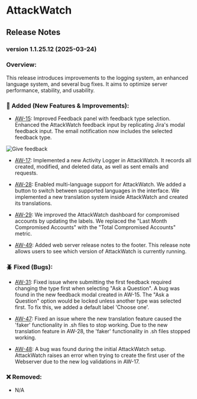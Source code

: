 # AttackWatch

## Release Notes

### version 1.1.25.12 (2025-03-24)

### Overview:

This release introduces improvements to the logging system, an enhanced language system, and several bug fixes.
It aims to optimize server performance, stability, and usability.

### 🚀 Added (New Features & Improvements):

-   [AW-15](https://lcg-xad.atlassian.net/jira/software/c/projects/AW/boards/7?selectedIssue=AW-15 'AW-15'): Improved Feedback panel with feedback type selection. Enhanced the AttackWatch feedback input by replicating Jira's modal feedback input. The email notification now includes the selected feedback type.

![Give feedback](https://github.com/LCG-Consultoria-SA/aw-docs/blob/main/release_notes/images/1.1.25.12/AW-15_1.png)

-   [AW-17](https://lcg-xad.atlassian.net/jira/software/c/projects/AW/boards/7?selectedIssue=AW-17 'AW-17'): Implemented a new Activity Logger in AttackWatch. It records all created, modified, and deleted data, as well as sent emails and requests.

-   [AW-28](https://lcg-xad.atlassian.net/jira/software/c/projects/AW/boards/7?selectedIssue=AW-28 'AW-28'): Enabled multi-language support for AttackWatch. We added a button to switch between supported languages in the interface. We implemented a new translation system inside AttackWatch and created its translations.

-   [AW-29](https://lcg-xad.atlassian.net/jira/software/c/projects/AW/boards/7?selectedIssue=AW-29 'AW-29'): We improved the AttackWatch dashboard for compromised accounts by updating the labels. We replaced the "Last Month Compromised Accounts" with the "Total Compromised Accounts" metric.

-   [AW-49](https://lcg-xad.atlassian.net/jira/software/c/projects/AW/boards/7?selectedIssue=AW-49 'AW-49'): Added web server release notes to the footer. This release note allows users to see which version of AttackWatch is currently running.

### 🪲 Fixed (Bugs):

-   [AW-31](https://lcg-xad.atlassian.net/jira/software/c/projects/AW/boards/7?selectedIssue=AW-31 'AW-31'): Fixed issue where submitting the first feedback required changing the type first when selecting "Ask a Question". A bug was found in the new feedback modal created in AW-15. The "Ask a Question" option would be locked unless another type was selected first. To fix this, we added a default label 'Choose one'.

-   [AW-47](https://lcg-xad.atlassian.net/jira/software/c/projects/AW/boards/7?selectedIssue=AW-47 'AW-47'): Fixed an issue where the new translation feature caused the 'faker' functionality in .sh files to stop working. Due to the new translation feature in AW-28, the 'faker' functionality in .sh files stopped working.

-   [AW-48](https://lcg-xad.atlassian.net/jira/software/c/projects/AW/boards/7?selectedIssue=AW-48 'AW-48'): A bug was found during the initial AttackWatch setup. AttackWatch raises an error when trying to create the first user of the Webserver due to the new log validations in AW-17.

### ❌ Removed:

-   N/A
